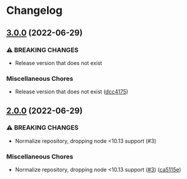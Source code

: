# Changelog

## [3.0.0](https://www.github.com/gulpjs/hacker/compare/v2.0.0...v3.0.0) (2022-06-29)


### ⚠ BREAKING CHANGES

* Release version that does not exist

### Miscellaneous Chores

* Release version that does not exist ([dcc4175](https://www.github.com/gulpjs/hacker/commit/dcc4175c169ab1829c720dcba74d5befc8b534b4))

## [2.0.0](https://www.github.com/gulpjs/hacker/compare/v1.2.0...v2.0.0) (2022-06-29)


### ⚠ BREAKING CHANGES

* Normalize repository, dropping node <10.13 support (#3)

### Miscellaneous Chores

* Normalize repository, dropping node <10.13 support ([#3](https://www.github.com/gulpjs/hacker/issues/3)) ([ca5115e](https://www.github.com/gulpjs/hacker/commit/ca5115eb5b7f1502b6b5f32ff8f42d991903cebf))
